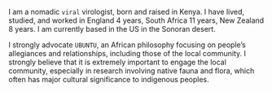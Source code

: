 I am a nomadic `viral` virologist, born and raised in Kenya. I have lived, studied, and worked in England 4 years, South Africa 11 years, New Zealand 8 years. I am currently based in the US in the Sonoran desert.

I strongly advocate `UBUNTU`, an African philosophy focusing on people’s allegiances and relationships, including those of the local community. I strongly believe that it is extremely important to engage the local community, especially in research involving native fauna and flora, which often has major cultural significance to indigenous peoples.
